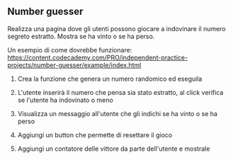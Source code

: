 ## Number guesser

Realizza una pagina dove gli utenti possono giocare a indovinare il numero segreto estratto. Mostra se ha vinto o se ha perso.

Un esempio di come dovrebbe funzionare: https://content.codecademy.com/PRO/independent-practice-projects/number-guesser/example/index.html

1. Crea la funzione che genera un numero randomico ed eseguila
2. L'utente inserirà il numero che pensa sia stato estratto, al click verifica se l'utente ha indovinato o meno
3. Visualizza un messaggio all'utente che gli indichi se ha vinto o se ha perso

4. Aggiungi un button che permette di resettare il gioco
5. Aggiungi un contatore delle vittore da parte dell'utente e mostrale
